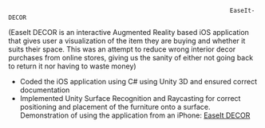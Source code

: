                                                                   EaseIt-DECOR
                                                                  
                                                                  




(Easelt DECOR is an interactive Augmented Reality based iOS application that gives user a visualization of the item they are buying and whether it suits their space. This was an attempt to reduce wrong interior decor purchases from online stores, giving us the sanity of either not going back to return it nor having to waste money) 


+ Coded the iOS application using C# using Unity 3D and ensured correct documentation 
+ Implemented Unity Surface Recognition and Raycasting for correct positioning and placement of the furniture onto a surface. Demonstration of using the application from an iPhone: [EaseIt DECOR](https://youtu.be/W1G4aIHyb58) 

